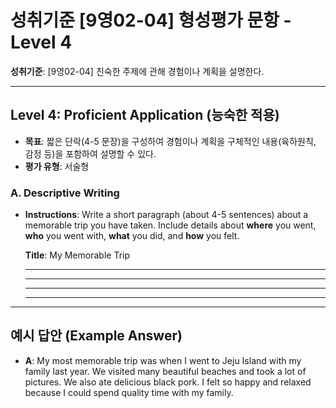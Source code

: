 # 성취기준 [9영02-04] 형성평가 문항 - Level 4

**성취기준**: [9영02-04] 친숙한 주제에 관해 경험이나 계획을 설명한다.

---

## Level 4: Proficient Application (능숙한 적용)

*   **목표**: 짧은 단락(4-5 문장)을 구성하여 경험이나 계획을 구체적인 내용(육하원칙, 감정 등)을 포함하여 설명할 수 있다.
*   **평가 유형**: 서술형

### A. Descriptive Writing

*   **Instructions**: Write a short paragraph (about 4-5 sentences) about a memorable trip you have taken. Include details about **where** you went, **who** you went with, **what** you did, and **how** you felt.

    **Title**: My Memorable Trip
    ________________________________________________________________
    ________________________________________________________________
    ________________________________________________________________
    ________________________________________________________________

---

## 예시 답안 (Example Answer)

*   **A**: My most memorable trip was when I went to Jeju Island with my family last year. We visited many beautiful beaches and took a lot of pictures. We also ate delicious black pork. I felt so happy and relaxed because I could spend quality time with my family.
